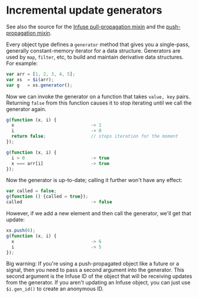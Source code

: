 # Incremental update generators

See also the source for the [Infuse pull-propagation mixin](mixin-pull-src.md)
and the [push-propagation mixin](mixin-push-src.md).

Every object type defines a `generator` method that gives you a single-pass,
generally constant-memory iterator for a data structure. Generators are used by
`map`, `filter`, etc, to build and maintain derivative data structures. For
example:

```js
var arr = [1, 2, 3, 4, 5];
var xs  = $i(arr);
var g   = xs.generator();
```

Now we can invoke the generator on a function that takes `value, key` pairs.
Returning `false` from this function causes it to stop iterating until we call
the generator again.

```js
g(function (x, i) {
  x                             -> 1
  i                             -> 0
  return false;                 // stops iteration for the moment
});
```

```js
g(function (x, i) {
  i > 0                         -> true
  x === arr[i]                  -> true
});
```

Now the generator is up-to-date; calling it further won't have any effect:

```js
var called = false;
g(function () {called = true});
called                          -> false
```

However, if we add a new element and then call the generator, we'll get that
update:

```js
xs.push(6);
g(function (x, i) {
  x                             -> 6
  i                             -> 5
});
```

Big warning: If you're using a push-propagated object like a future or a
signal, then you need to pass a second argument into the generator. This second
argument is the Infuse ID of the object that will be receiving updates from the
generator. If you aren't updating an Infuse object, you can just use
`$i.gen_id()` to create an anonymous ID.
